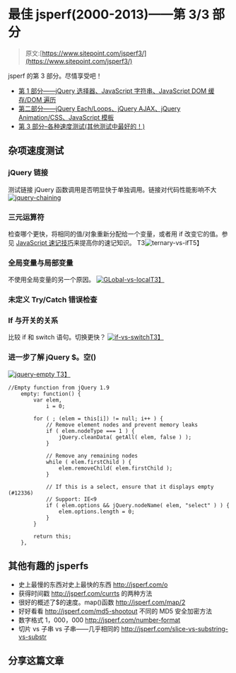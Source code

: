 # 最佳 jsperf(2000-2013)——第 3/3 部分

> 原文:[https://www.sitepoint.com/jsperf3/](https://www.sitepoint.com/jsperf3/)

jsperf 的第 3 部分。尽情享受吧！

*   [第 1 部分——jQuery 选择器、JavaScript 字符串、JavaScript DOM 缓存/DOM 遍历](http://www.jquery4u.com/testing/jsperf1/)
*   [第二部分——jQuery Each/Loops、jQuery AJAX、jQuery Animation/CSS、JavaScript 模板](http://www.jquery4u.com/testing/jsperf2/)
*   [第 3 部分–各种速度测试(其他测试中最好的！)](http://www.jquery4u.com/testing/jsperf3/)

## 杂项速度测试

### jQuery 链接

测试链接 jQuery 函数调用是否明显快于单独调用。链接对代码性能影响不大
[![jquery-chaining](../Images/79ab4c42ed3e2a06caa50119962477c0.png)](http://jsperf.com/jquery-chaining)

### 三元运算符

检查哪个更快，将相同的值/对象重新分配给一个变量，或者用 if 改变它的值。参见 [JavaScript 速记技巧](http://www.jquery4u.com/javascript/shorthand-javascript-techniques/)来提高你的速记知识。
T3![ternary-vs-if](../Images/95565ee4db8ee95d92272fb044a4aefb.png)T5】

### 全局变量与局部变量

不使用全局变量的另一个原因。
[![GLobal-vs-local](../Images/fee7b4ebbbeeb11770c5cc2933660c54.png)T3】](http://jsperf.com/global/2)

### 未定义 Try/Catch 错误检查

### If 与开关的关系

比较 if 和 switch 语句。切换更快？
[![if-vs-switch](../Images/bb5ef07a8c9e141afe7be749033dca2f.png)T3】](http://jsperf.com/ifswitch/4)

### 进一步了解 jQuery $。空()

[![jquery-empty](../Images/c986e308e0c766a29302b1e9eb09382b.png)
T3】](http://jsperf.com/jqempty)

```
//Empty function from jQuery 1.9
    empty: function() {
        var elem,
            i = 0;

        for ( ; (elem = this[i]) != null; i++ ) {
            // Remove element nodes and prevent memory leaks
            if ( elem.nodeType === 1 ) {
                jQuery.cleanData( getAll( elem, false ) );
            }

            // Remove any remaining nodes
            while ( elem.firstChild ) {
                elem.removeChild( elem.firstChild );
            }

            // If this is a select, ensure that it displays empty (#12336)
            // Support: IE<9
            if ( elem.options && jQuery.nodeName( elem, "select" ) ) {
                elem.options.length = 0;
            }
        }

        return this;
    },
```

## 其他有趣的 jsperfs

*   史上最慢的东西对史上最快的东西 http://jsperf.com/o
*   获得时间戳 http://jsperf.com/currts 的两种方法
*   很好的概述了$的速度。map()函数 http://jsperf.com/map/2
*   好好看看 http://jsperf.com/md5-shootout 不同的 MD5 安全加密方法
*   数字格式 1，000，000 http://jsperf.com/number-format
*   切片 vs 子串 vs 子串——几乎相同的 http://jsperf.com/slice-vs-substring-vs-substr

## 分享这篇文章